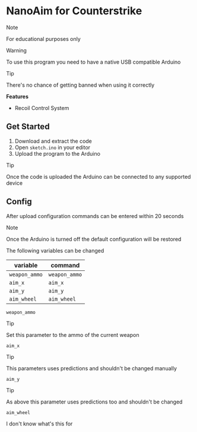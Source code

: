 # NanoAim for Counterstrike

> [!NOTE]
> For educational purposes only

> [!WARNING]
> To use this program you need to have a native USB compatible Arduino

> [!TIP]
> There's no chance of getting banned when using it correctly

**Features**

- Recoil Control System

## Get Started

1. Download and extract the code
2. Open `sketch.ino` in your editor
3. Upload the program to the Arduino

> [!TIP]
> Once the code is uploaded the Arduino can be connected to any supported device

## Config

After upload configuration commands can be entered within 20 seconds

> [!NOTE]
> Once the Arduino is turned off the default configuration will be restored

The following variables can be changed

| variable | command |
| --- | --- |
| `weapon_ammo` | `weapon_ammo` |
| `aim_x` | `aim_x` |
| `aim_y` | `aim_y` |
| `aim_wheel` | `aim_wheel` |

`weapon_ammo`

> [!TIP]
> Set this parameter to the ammo of the current weapon

`aim_x`

> [!TIP]
> This parameters uses predictions and shouldn't be changed manually

`aim_y`

> [!TIP]
> As above this parameter uses predictions too and shouldn't be changed

`aim_wheel`

I don't know what's this for

